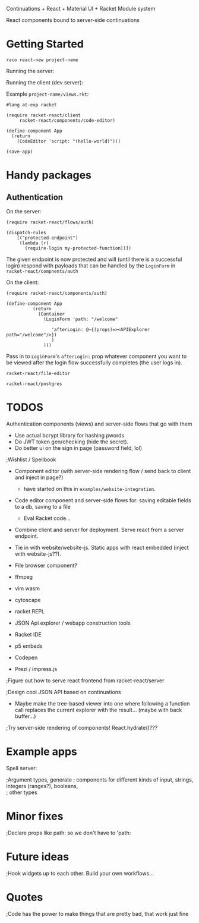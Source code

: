 Continuations + React + Material UI + Racket Module system

React components bound to server-side continuations

# Getting Started

`raco react-new project-name`

Running the server:


Running the client (dev server): 


Example `project-name/views.rkt`:

```
#lang at-exp racket

(require racket-react/client
	 racket-react/components/code-editor)

(define-component App
  (return
    (CodeEditor 'script: "(hello-world)")))

(save-app)

```

# Handy packages

## Authentication

On the server:

```
(require racket-react/flows/auth)

(dispatch-rules
    [("protected-endpoint")
     (lambda (r) 
       (require-login my-protected-function))])

```

The given endpoint is now protected and will (until there is a successful login) respond with payloads that can be handled by the `LoginForm` in `racket-react/compnents/auth`

On the client: 

```
(require racket-react/components/auth)

(define-component App
		  (return
		    (Container 
		      (LoginForm 'path: "/welcome"

				 'afterLogin: @~{(props)=><APIExplorer path="/welcome"/>})
				 ) 
		      )))

```

Pass in to `LoginForm`'s `afterLogin:` prop whatever component you want to be viewed after the login flow successfully completes (the user logs in).




```
racket-react/file-editor
```

```
racket-react/postgres
```


# TODOS

Authentication components (views) and server-side flows that go with them

* Use actual bcrypt library for hashing pwords
* Do JWT token gen/checking (hide the secret).
* Do better ui on the sign in page (password field, lol)


;Wishlist /  Spellbook
  * Component editor (with server-side rendering flow / send back to client and inject in page?)
    - have started on this in `examples/website-integration`.  

  * Code editor component and server-side flows for: saving editable fields to a db, saving to a file
    - Eval Racket code...

  * Combine client and server for deployment.  Serve react from a server endpoint.
  * Tie in with website/website-js.  Static apps with react embedded (inject with website-js??).

  * File browser component?


  * ffmpeg
  * vim wasm
  * cytoscape
  * racket REPL
  * JSON Api explorer / webapp construction tools
  * Racket IDE
  * p5 embeds
  * Codepen
  * Prezi / impress.js

;Figure out how to serve react frontend from racket-react/server

;Design cool JSON API based on continuations
  * Maybe make the tree-based viewer into one where following a function call replaces the current explorer with the result... (maybe with back buffer...)


;Try server-side rendering of components!  React.hydrate()???


# Example apps

Spell server:

;Argument types, generate
;   components for different kinds of input, strings, integers (ranges?), booleans,  
;   other types


# Minor fixes


;Declare props like path: so we don't have to 'path:


# Future ideas

;Hook widgets up to each other.  Build your own workflows...

# Quotes

;Code has the power to make things that are pretty bad, that work just fine
